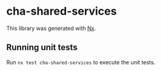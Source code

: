 # cha-shared-services

This library was generated with [Nx](https://nx.dev).

## Running unit tests

Run `nx test cha-shared-services` to execute the unit tests.
